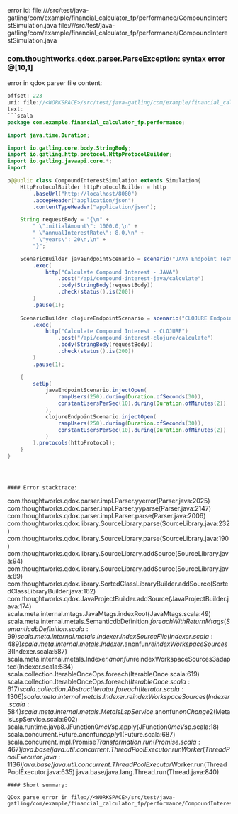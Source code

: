 error id: file://<WORKSPACE>/src/test/java-gatling/com/example/financial_calculator_fp/performance/CompoundInterestSimulation.java
file://<WORKSPACE>/src/test/java-gatling/com/example/financial_calculator_fp/performance/CompoundInterestSimulation.java
### com.thoughtworks.qdox.parser.ParseException: syntax error @[10,1]

error in qdox parser
file content:
```java
offset: 223
uri: file://<WORKSPACE>/src/test/java-gatling/com/example/financial_calculator_fp/performance/CompoundInterestSimulation.java
text:
```scala
package com.example.financial_calculator_fp.performance;

import java.time.Duration;

import io.gatling.core.body.StringBody;
import io.gatling.http.protocol.HttpProtocolBuilder;
import io.gatling.javaapi.core.*;
import 

p@@ublic class CompoundInterestSimulation extends Simulation{
    HttpProtocolBuilder httpProtocolBuilder = http
        .baseUrl("http://localhost/8080")
        .accepHeader("application/json")
        .contentTypeHeader("application/json");

    String requestBody = "{\n" +
        " \"initialAmount\": 1000.0,\n" + 
        " \"annualInterestRate\": 8.0,\n" + 
        " \"years\": 20\n,\n" + 
        "}";

    ScenarioBuilder javaEndpointScenario = scenario("JAVA Endpoint Test")
        .exec(
            http("Calculate Compound Interest - JAVA")
                .post("/api/compound-interest-java/calculate")
                .body(StringBody(requestBody))
                .check(status().is(200))
        )
        .pause(1);
    
    ScenarioBuilder clojureEndpointScenario = scenario("CLOJURE Endpoint Test")
        .exec(
            http("Calculate Compound Interest - CLOJURE")
                .post("/api/compound-interest-clojure/calculate")
                .body(StringBody(requestBody))
                .check(status().is(200))
        )
        .pause(1);

    {
        setUp(
            javaEndpointScenario.injectOpen(
                rampUsers(250).during(Duration.ofSeconds(30)),
                constantUsersPerSec(10).during(Duration.ofMinutes(2))
            ),
            clojureEndpointScenario.injectOpen(
                rampUsers(250).during(Duration.ofSeconds(30)),
                constantUsersPerSec(10).during(Duration.ofMinutes(2))
            )
        ).protocols(httpProtocol);
    }
}

```

```



#### Error stacktrace:

```
com.thoughtworks.qdox.parser.impl.Parser.yyerror(Parser.java:2025)
	com.thoughtworks.qdox.parser.impl.Parser.yyparse(Parser.java:2147)
	com.thoughtworks.qdox.parser.impl.Parser.parse(Parser.java:2006)
	com.thoughtworks.qdox.library.SourceLibrary.parse(SourceLibrary.java:232)
	com.thoughtworks.qdox.library.SourceLibrary.parse(SourceLibrary.java:190)
	com.thoughtworks.qdox.library.SourceLibrary.addSource(SourceLibrary.java:94)
	com.thoughtworks.qdox.library.SourceLibrary.addSource(SourceLibrary.java:89)
	com.thoughtworks.qdox.library.SortedClassLibraryBuilder.addSource(SortedClassLibraryBuilder.java:162)
	com.thoughtworks.qdox.JavaProjectBuilder.addSource(JavaProjectBuilder.java:174)
	scala.meta.internal.mtags.JavaMtags.indexRoot(JavaMtags.scala:49)
	scala.meta.internal.metals.SemanticdbDefinition$.foreachWithReturnMtags(SemanticdbDefinition.scala:99)
	scala.meta.internal.metals.Indexer.indexSourceFile(Indexer.scala:489)
	scala.meta.internal.metals.Indexer.$anonfun$reindexWorkspaceSources$3(Indexer.scala:587)
	scala.meta.internal.metals.Indexer.$anonfun$reindexWorkspaceSources$3$adapted(Indexer.scala:584)
	scala.collection.IterableOnceOps.foreach(IterableOnce.scala:619)
	scala.collection.IterableOnceOps.foreach$(IterableOnce.scala:617)
	scala.collection.AbstractIterator.foreach(Iterator.scala:1306)
	scala.meta.internal.metals.Indexer.reindexWorkspaceSources(Indexer.scala:584)
	scala.meta.internal.metals.MetalsLspService.$anonfun$onChange$2(MetalsLspService.scala:902)
	scala.runtime.java8.JFunction0$mcV$sp.apply(JFunction0$mcV$sp.scala:18)
	scala.concurrent.Future$.$anonfun$apply$1(Future.scala:687)
	scala.concurrent.impl.Promise$Transformation.run(Promise.scala:467)
	java.base/java.util.concurrent.ThreadPoolExecutor.runWorker(ThreadPoolExecutor.java:1136)
	java.base/java.util.concurrent.ThreadPoolExecutor$Worker.run(ThreadPoolExecutor.java:635)
	java.base/java.lang.Thread.run(Thread.java:840)
```
#### Short summary: 

QDox parse error in file://<WORKSPACE>/src/test/java-gatling/com/example/financial_calculator_fp/performance/CompoundInterestSimulation.java